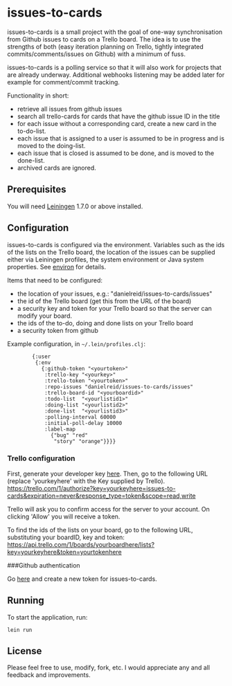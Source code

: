 # issues-to-cards

issues-to-cards is a small project with the goal of one-way synchronisation from Github issues to cards on a Trello board. The idea is to use the strengths of both (easy iteration planning on Trello, tightly integrated commits/comments/issues on Github) with a minimum of fuss.

issues-to-cards is a polling service so that it will also work for projects that are already underway. Additional webhooks listening may be added later for example for comment/commit tracking.

Functionality in short:
* retrieve all issues from github issues
* search all trello-cards for cards that have the github issue ID in the title
* for each issue without a corresponding card, create a new card in the to-do-list.
* each issue that is assigned to a user is assumed to be in progress and is moved to the doing-list.
* each issue that is closed is assumed to be done, and is moved to the done-list.
* archived cards are ignored.

## Prerequisites

You will need [Leiningen][1] 1.7.0 or above installed.

[1]: https://github.com/technomancy/leiningen

## Configuration

issues-to-cards is configured via the environment. Variables such as the ids of the lists on the Trello board, the location of the issues can be supplied either via Leiningen profiles, the system environment or Java system properties. See [environ](https://github.com/weavejester/environ) for details.

Items that need to be configured:
* the location of your issues, e.g.: "danielreid/issues-to-cards/issues"
* the id of the Trello board (get this from the URL of the board)
* a security key and token for your Trello board so that the server can modify your board.
* the ids of the to-do, doing and done lists on your Trello board
* a security token from github

Example configuration, in `~/.lein/profiles.clj`:
```
        {:user 
         {:env 
           {:github-token "<yourtoken>"
            :trello-key "<yourkey>"
            :trello-token "<yourtoken>"
            :repo-issues "danielreid/issues-to-cards/issues"
            :trello-board-id "<yourboardid>"
            :todo-list  "<yourlistid1>"
            :doing-list "<yourlistid2>"
            :done-list  "<yourlistid3>"
            :polling-interval 60000
            :initial-poll-delay 10000
            :label-map  
              {"bug" "red"
               "story" "orange"}}}}
```
### Trello configuration

First, generate your developer key [here](https://trello.com/1/appKey/generate).
Then, go to the following URL (replace 'yourkeyhere' with the Key supplied by Trello). 
https://trello.com/1/authorize?key=yourkeyhere=issues-to-cards&expiration=never&response_type=token&scope=read,write

Trello will ask you to confirm access for the server to your account. On clicking 'Allow' you will receive a token.

To find the ids of the lists on your board, go to the following URL, substituting your boardID, key and token:
https://api.trello.com/1/boards/yourboardhere/lists?key=yourkeyhere&token=yourtokenhere

###Github authentication

Go [here](https://github.com/settings/applications) and create a new token for issues-to-cards.

## Running

To start the application, run:

    lein run

## License

Please feel free to use, modify, fork, etc. I would appreciate any and all feedback and improvements.
